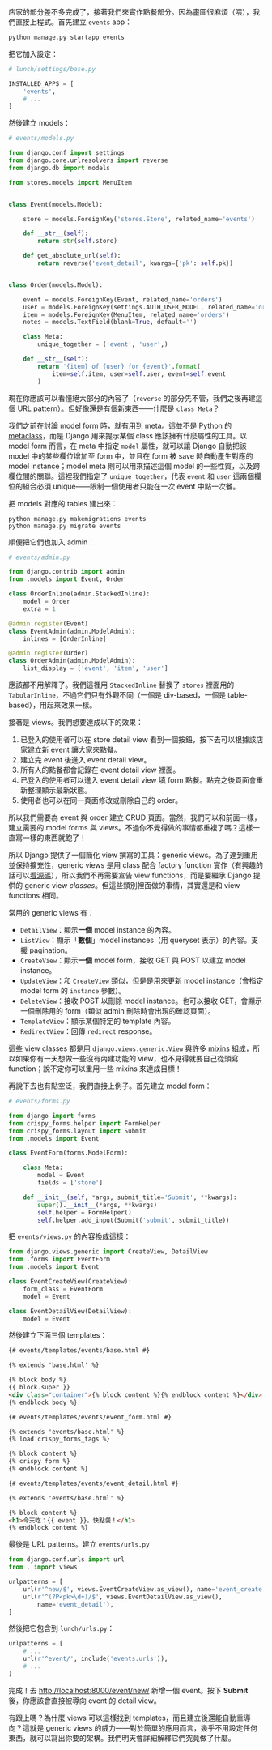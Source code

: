 店家的部分差不多完成了，接著我們來實作點餐部分。因為畫圖很麻煩（喂），我們直接上程式。首先建立 `events` app：

```bash
python manage.py startapp events
```

把它加入設定：

```python
# lunch/settings/base.py

INSTALLED_APPS = [
    'events',
    # ...
]
```

然後建立 models：

```python
# events/models.py

from django.conf import settings
from django.core.urlresolvers import reverse
from django.db import models

from stores.models import MenuItem


class Event(models.Model):

    store = models.ForeignKey('stores.Store', related_name='events')

    def __str__(self):
        return str(self.store)

    def get_absolute_url(self):
        return reverse('event_detail', kwargs={'pk': self.pk})


class Order(models.Model):

    event = models.ForeignKey(Event, related_name='orders')
    user = models.ForeignKey(settings.AUTH_USER_MODEL, related_name='orders')
    item = models.ForeignKey(MenuItem, related_name='orders')
    notes = models.TextField(blank=True, default='')

    class Meta:
        unique_together = ('event', 'user',)

    def __str__(self):
        return '{item} of {user} for {event}'.format(
            item=self.item, user=self.user, event=self.event
        )
```

現在你應該可以看懂絕大部分的內容了（`reverse` 的部分先不管，我們之後再建這個 URL pattern）。但好像還是有個新東西——什麼是 `class Meta`？

我們之前在討論 model form 時，就有用到 meta。這並不是 Python 的 [metaclass](http://python-3-patterns-idioms-test.readthedocs.org/en/latest/Metaprogramming.html)，而是 Django 用來提示某個 class 應該擁有什麼屬性的工具。以 model form 而言，在 meta 中指定 `model` 屬性，就可以讓 Django 自動把該 model 中的某些欄位增加至 form 中，並且在 form 被 save 時自動產生對應的 model instance；model meta 則可以用來描述這個 model 的一些性質，以及跨欄位間的關聯。這裡我們指定了 `unique_together`，代表 `event` 和 `user` 這兩個欄位的組合必須 unique——限制一個使用者只能在一次 event 中點一次餐。

把 models 對應的 tables 建出來：

```base
python manage.py makemigrations events
python manage.py migrate events
```

順便把它們也加入 admin：

```python
# events/admin.py

from django.contrib import admin
from .models import Event, Order

class OrderInline(admin.StackedInline):
    model = Order
    extra = 1

@admin.register(Event)
class EventAdmin(admin.ModelAdmin):
    inlines = [OrderInline]

@admin.register(Order)
class OrderAdmin(admin.ModelAdmin):
    list_display = ['event', 'item', 'user']
```

應該都不用解釋了。我們這裡用 `StackedInline` 替換了 `stores` 裡面用的 `TabularInline`，不過它們只有外觀不同（一個是 div-based，一個是 table-based），用起來效果一樣。

接著是 views。我們想要達成以下的效果：

1. 已登入的使用者可以在 store detail view 看到一個按鈕，按下去可以根據該店家建立新 event 讓大家來點餐。
2. 建立完 event 後進入 event detail view。
3. 所有人的點餐都會記錄在 event detail view 裡面。
4. 已登入的使用者可以進入 event detail view 填 form 點餐。點完之後頁面會重新整理顯示最新狀態。
5. 使用者也可以在同一頁面修改或刪除自己的 order。

所以我們需要為 event 與 order 建立 CRUD 頁面。當然，我們可以和前面一樣，建立需要的 model forms 與 views。不過你不覺得做的事情都重複了嗎？這樣一直寫一樣的東西就飽了！

所以 Django 提供了一個簡化 view 撰寫的工具：generic views。為了達到重用並保持擴充性，generic views 是用 class 配合 factory function 實作（有興趣的話可以[看源碼](http://ccbv.co.uk/projects/Django/1.7/django.views.generic.base/View/)），所以我們不再需要宣告 view functions，而是要繼承 Django 提供的 generic view *classes*。但這些類別裡面做的事情，其實還是和 view functions 相同。

常用的 generic views 有：

* `DetailView`：顯示**一個** model instance 的內容。
* `ListView`：顯示「**數個**」model instances（用 queryset 表示）的內容。支援 pagination。
* `CreateView`：顯示**一個** model form，接收 GET 與 POST 以建立 model instance。
* `UpdateView`：和 `CreateView` 類似，但是是用來更新 model instance（會指定 model form 的 `instance` 參數）。
* `DeleteView`：接收 POST 以刪除 model instance。也可以接收 GET，會顯示一個刪除用的 form（類似 admin 刪除時會出現的確認頁面）。
* `TemplateView`：顯示某個特定的 template 內容。
* `RedirectView`：回傳 `redirect` response。

這些 view classes 都是用 `django.views.generic.View` 與許多 [mixins](http://blog.csdn.net/gzlaiyonghao/article/details/1656969) 組成，所以如果你有一天想做一些沒有內建功能的 view，也不見得就要自己從頭寫 function；說不定你可以重用一些 mixins 來達成目標！

再說下去也有點空泛，我們直接上例子。首先建立 model form：

```python
# events/forms.py

from django import forms
from crispy_forms.helper import FormHelper
from crispy_forms.layout import Submit
from .models import Event

class EventForm(forms.ModelForm):

    class Meta:
        model = Event
        fields = ['store']

    def __init__(self, *args, submit_title='Submit', **kwargs):
        super().__init__(*args, **kwargs)
        self.helper = FormHelper()
        self.helper.add_input(Submit('submit', submit_title))
```

把 `events/views.py` 的內容換成這樣：

```python
from django.views.generic import CreateView, DetailView
from .forms import EventForm
from .models import Event

class EventCreateView(CreateView):
    form_class = EventForm
    model = Event

class EventDetailView(DetailView):
    model = Event
```

然後建立下面三個 templates：

```html
{# events/templates/events/base.html #}

{% extends 'base.html' %}

{% block body %}
{{ block.super }}
<div class="container">{% block content %}{% endblock content %}</div>
{% endblock body %}
```


```html
{# events/templates/events/event_form.html #}

{% extends 'events/base.html' %}
{% load crispy_forms_tags %}

{% block content %}
{% crispy form %}
{% endblock content %}
```

```html
{# events/templates/events/event_detail.html #}

{% extends 'events/base.html' %}

{% block content %}
<h1>今天吃：{{ event }}。快點餐！</h1>
{% endblock content %}
```

最後是 URL patterns。建立 `events/urls.py`

```python
from django.conf.urls import url
from . import views

urlpatterns = [
    url(r'^new/$', views.EventCreateView.as_view(), name='event_create'),
    url(r'^(?P<pk>\d+)/$', views.EventDetailView.as_view(),
        name='event_detail'),
]
```

然後把它包含到 `lunch/urls.py`：

```python
urlpatterns = [
    # ...
    url(r'^event/', include('events.urls')),
    # ...
]
```

完成！去 <http://localhost:8000/event/new/> 新增一個 event。按下 **Submit** 後，你應該會直接被導向 event 的 detail view。

有跟上嗎？為什麼 views 可以這樣找到 templates，而且建立後還能自動重導向？這就是 generic views 的威力——對於簡單的應用而言，幾乎不用設定任何東西，就可以寫出你要的架構。我們明天會詳細解釋它們究竟做了什麼。

